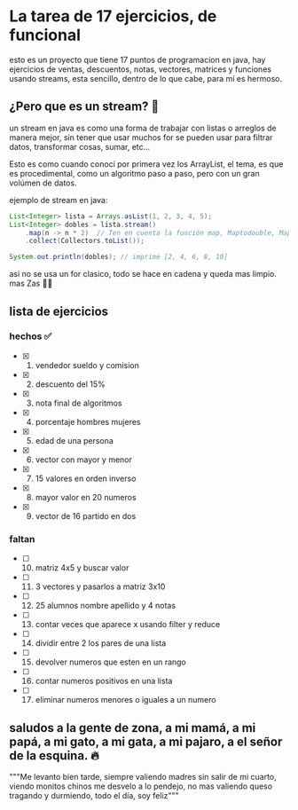 # La tarea de 17 ejercicios, de funcional

esto es un proyecto que tiene 17 puntos de programacion en java, hay ejercicios de ventas, descuentos, 
notas, vectores, matrices y funciones usando streams, esta sencillo, dentro de lo que cabe, para mí es hermoso.



## ¿Pero que es un stream? 🤔

un stream en java es como una forma de trabajar con listas o arreglos de manera mejor, sin tener que usar muchos for
se pueden usar para filtrar datos, transformar cosas, sumar, etc...

Esto es como cuando conocí por primera vez los ArrayList, el tema, es que es procedimental, 
como un algoritmo paso a paso, pero con un gran volúmen de datos.

ejemplo de stream en java:

```java
List<Integer> lista = Arrays.asList(1, 2, 3, 4, 5);
List<Integer> dobles = lista.stream()
    .map(n -> n * 2)  // Ten en cuenta la función map, Maptodouble, MaptoInt son y seran muy usados durante sus programaciones.
    .collect(Collectors.toList());

System.out.println(dobles); // imprime [2, 4, 6, 8, 10]
```

asi no se usa un for clasico, todo se hace en cadena y queda mas limpio. mas Zas 💎💎

## lista de ejercicios

### hechos ✅
- [x] 1. vendedor sueldo y comision
- [x] 2. descuento del 15%
- [x] 3. nota final de algoritmos
- [x] 4. porcentaje hombres mujeres
- [x] 5. edad de una persona
- [x] 6. vector con mayor y menor
- [x] 7. 15 valores en orden inverso
- [x] 8. mayor valor en 20 numeros
- [x] 9. vector de 16 partido en dos

### faltan 
- [ ] 10. matriz 4x5 y buscar valor
- [ ] 11. 3 vectores y pasarlos a matriz 3x10
- [ ] 12. 25 alumnos nombre apellido y 4 notas
- [ ] 13. contar veces que aparece x usando filter y reduce
- [ ] 14. dividir entre 2 los pares de una lista
- [ ] 15. devolver numeros que esten en un rango
- [ ] 16. contar numeros positivos en una lista
- [ ] 17. eliminar numeros menores o iguales a un numero

## saludos a la gente de zona, a mi mamá, a mi papá, a mi gato, a mi gata, a mi pajaro, a el señor de la esquina. 🔥

"""Me levanto bien tarde, siempre valiendo madres
sin salir de mi cuarto, viendo monitos chinos
me desvelo a lo pendejo, no mas valiendo queso
tragando y durmiendo, todo el día, soy feliz"""
